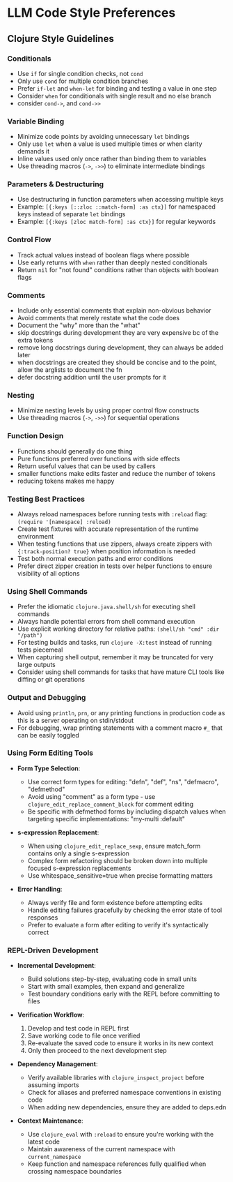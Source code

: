 # LLM Code Style Preferences

## Clojure Style Guidelines

### Conditionals
- Use `if` for single condition checks, not `cond`
- Only use `cond` for multiple condition branches
- Prefer `if-let` and `when-let` for binding and testing a value in one step
- Consider `when` for conditionals with single result and no else branch
- consider `cond->`, and `cond->>`

### Variable Binding
- Minimize code points by avoiding unnecessary `let` bindings
- Only use `let` when a value is used multiple times or when clarity demands it
- Inline values used only once rather than binding them to variables
- Use threading macros (`->`, `->>`) to eliminate intermediate bindings

### Parameters & Destructuring
- Use destructuring in function parameters when accessing multiple keys
- Example: `[{:keys [::zloc ::match-form] :as ctx}]` for namespaced keys instead of separate `let` bindings
- Example: `[{:keys [zloc match-form] :as ctx}]` for regular keywords

### Control Flow
- Track actual values instead of boolean flags where possible
- Use early returns with `when` rather than deeply nested conditionals
- Return `nil` for "not found" conditions rather than objects with boolean flags

### Comments
- Include only essential comments that explain non-obvious behavior
- Avoid comments that merely restate what the code does
- Document the "why" more than the "what"
- skip docstrings during development they are very expensive bc of the extra tokens
- remove long docstrings during development, they can always be added later
- when docstrings are created they should be concise and to the point, allow the arglists to document the fn
- defer docstring addition until the user prompts for it


### Nesting
- Minimize nesting levels by using proper control flow constructs
- Use threading macros (`->`, `->>`) for sequential operations

### Function Design
- Functions should generally do one thing
- Pure functions preferred over functions with side effects
- Return useful values that can be used by callers
- smaller functions make edits faster and reduce the number of tokens
- reducing tokens makes me happy


### Testing Best Practices
- Always reload namespaces before running tests with `:reload` flag: `(require '[namespace] :reload)`
- Create test fixtures with accurate representation of the runtime environment
- When testing functions that use zippers, always create zippers with `{:track-position? true}` when position information is needed
- Test both normal execution paths and error conditions
- Prefer direct zipper creation in tests over helper functions to ensure visibility of all options

### Using Shell Commands
- Prefer the idiomatic `clojure.java.shell/sh` for executing shell commands
- Always handle potential errors from shell command execution
- Use explicit working directory for relative paths: `(shell/sh "cmd" :dir "/path")`
- For testing builds and tasks, run `clojure -X:test` instead of running tests piecemeal
- When capturing shell output, remember it may be truncated for very large outputs
- Consider using shell commands for tasks that have mature CLI tools like diffing or git operations

### Output and Debugging
- Avoid using `println`, `prn`, or any printing functions in production code as this is a server operating on stdin/stdout
- For debugging, wrap printing statements with a comment macro `#_` that can be easily toggled

### Using Form Editing Tools

- **Form Type Selection**:
  - Use correct form types for editing: "defn", "def", "ns", "defmacro", "defmethod"
  - Avoid using "comment" as a form type - use `clojure_edit_replace_comment_block` for comment editing
  - Be specific with defmethod forms by including dispatch values when targeting specific implementations: "my-multi :default"

- **s-expression Replacement**:
  - When using `clojure_edit_replace_sexp`, ensure match_form contains only a single s-expression
  - Complex form refactoring should be broken down into multiple focused s-expression replacements
  - Use whitespace_sensitive=true when precise formatting matters

- **Error Handling**:
  - Always verify file and form existence before attempting edits
  - Handle editing failures gracefully by checking the error state of tool responses
  - Prefer to evaluate a form after editing to verify it's syntactically correct

### REPL-Driven Development

- **Incremental Development**:
  - Build solutions step-by-step, evaluating code in small units
  - Start with small examples, then expand and generalize
  - Test boundary conditions early with the REPL before committing to files

- **Verification Workflow**:
  1. Develop and test code in REPL first
  2. Save working code to file once verified
  3. Re-evaluate the saved code to ensure it works in its new context
  4. Only then proceed to the next development step

- **Dependency Management**:
  - Verify available libraries with `clojure_inspect_project` before assuming imports
  - Check for aliases and preferred namespace conventions in existing code
  - When adding new dependencies, ensure they are added to deps.edn

- **Context Maintenance**:
  - Use `clojure_eval` with `:reload` to ensure you're working with the latest code
  - Maintain awareness of the current namespace with `current_namespace`
  - Keep function and namespace references fully qualified when crossing namespace boundaries

